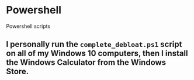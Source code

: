 # Powershell
Powershell scripts

## I personally run the `complete_debloat.ps1` script on all of my Windows 10 computers, then I install the Windows Calculator from the Windows Store.
